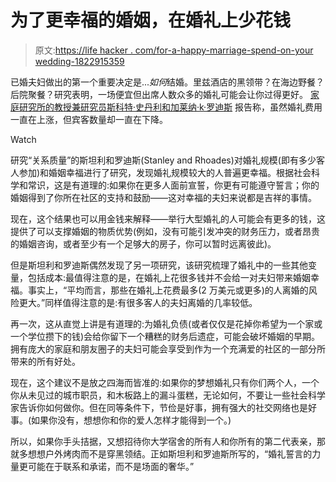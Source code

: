 # 为了更幸福的婚姻，在婚礼上少花钱

> 原文:[https://life hacker . com/for-a-happy-marriage-spend-on-your wedding-1822915359](https://lifehacker.com/for-a-happier-marriage-spend-less-on-your-wedding-1822915359)

已婚夫妇做出的第一个重要决定是...*如何*结婚。里兹酒店的黑领带？在海边野餐？后院聚餐？研究表明，一场便宜但出席人数众多的婚礼可能会让你过得更好。 [家庭研究所的教授兼研究员斯科特·史丹利和加莱纳·k·罗迪斯](https://ifstudies.org/blog/planning-a-wedding-say-yes-to-the-guests-and-spend-less-on-the-dress) 报告称，虽然婚礼费用一直在上涨，但宾客数量却一直在下降。

Watch

研究“关系质量”的斯坦利和罗迪斯(Stanley and Rhoades)对婚礼规模(即有多少客人参加)和婚姻幸福进行了研究，发现婚礼规模较大的人普遍更幸福。根据社会科学和常识，这是有道理的:如果你在更多人面前宣誓，你更有可能遵守誓言；你的婚姻得到了你所在社区的支持和鼓励——这对幸福的夫妇来说都是吉祥的事情。

现在，这个结果也可以用金钱来解释——举行大型婚礼的人可能会有更多的钱，这提供了可以支撑婚姻的物质优势(例如，没有可能引发冲突的财务压力，或者昂贵的婚姻咨询，或者至少有一个足够大的房子，你可以暂时远离彼此)。

但是斯坦利和罗迪斯偶然发现了另一项研究，该研究梳理了婚礼中的一些其他变量，包括成本:最值得注意的是，在婚礼上花很多钱并不会给一对夫妇带来婚姻幸福。事实上，“平均而言，那些在婚礼上花费最多(2 万美元或更多)的人离婚的风险更大。”同样值得注意的是:有很多客人的夫妇离婚的几率较低。

再一次，这从直觉上讲是有道理的:为婚礼负债(或者仅仅是花掉你希望为一个家或一个学位攒下的钱)会给你留下一个糟糕的财务后遗症，可能会破坏婚姻的早期。拥有庞大的家庭和朋友圈子的夫妇可能会享受到作为一个充满爱的社区的一部分所带来的所有好处。

现在，这个建议不是放之四海而皆准的:如果你的梦想婚礼只有你们两个人，一个你从未见过的城市职员，和木板路上的漏斗蛋糕，无论如何，不要让一些社会科学家告诉你如何做你。但在同等条件下，节俭是好事，拥有强大的社交网络也是好事。(如果你没有，想想你和你的爱人怎样才能得到一个。)

所以，如果你手头拮据，又想招待你大学宿舍的所有人和你所有的第二代表亲，那就多想想户外烤肉而不是穿黑领结。正如斯坦利和罗迪斯所写的，“婚礼誓言的力量更可能在于联系和承诺，而不是场面的奢华。”